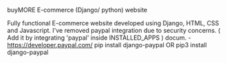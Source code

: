
buyMORE E-commerce (Django/ python) website

Fully functional E-commerce website developed using Django, HTML, CSS and Javascript. 
I've removed paypal integration due to security concerns. 
( Add it by integrating 'paypal' inside INSTALLED_APPS ) docum. - https://developer.paypal.com/ pip install django-paypal OR pip3 install django-paypal
